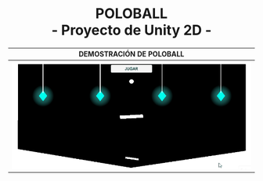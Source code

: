 <div align="center">
  <h1>POLOBALL<br>- Proyecto de Unity 2D -</h1>
  <p align="center">
  </p>
</div>


| DEMOSTRACIÓN DE POLOBALL |
|-|
|<img src="demo.gif" width="800" />|




